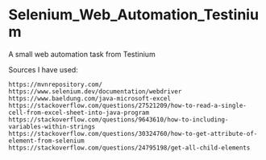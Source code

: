 # Selenium_Web_Automation_Testinium
 
A small web automation task from Testinium

Sources I have used:

    https://mvnrepository.com/
    https://www.selenium.dev/documentation/webdriver
    https://www.baeldung.com/java-microsoft-excel
    https://stackoverflow.com/questions/27521209/how-to-read-a-single-cell-from-excel-sheet-into-java-program
    https://stackoverflow.com/questions/9643610/how-to-including-variables-within-strings
    https://stackoverflow.com/questions/30324760/how-to-get-attribute-of-element-from-selenium
    https://stackoverflow.com/questions/24795198/get-all-child-elements